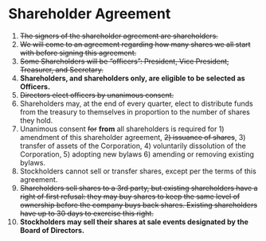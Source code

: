# Shareholder Agreement

1. ~~The signers of the shareholder agreement are shareholders.~~
2. ~~We will come to an agreement regarding how many shares we all start with before signing this agreement.~~
4. ~~Some Shareholders will be “officers”: President, Vice President, Treasurer, and Secretary.~~
0. **Shareholders, and shareholders only, are eligible to be selected as Officers.**
0. ~~Directors elect officers by unanimous consent.~~
5. Shareholders may, at the end of every quarter, elect to distribute funds from the treasury to themselves in proportion to the number of shares they hold.
6. Unanimous consent ~~for~~ **from** all shareholders is required for 1) amendment of this shareholder agreement, ~~2) issuance of shares~~, 3) transfer of assets of the Corporation, 4) voluntarily dissolution of the Corporation, 5) adopting new bylaws 6) amending or removing existing bylaws.
7. Stockholders cannot sell or transfer shares, except per the terms of this agreement.
8. ~~Shareholders sell shares to a 3rd party, but existing shareholders have a right of first refusal: they may buy shares to keep the same level of ownership before the company buys back shares. Existing shareholders have up to 30 days to exercise this right.~~
0. **Stockholders may sell their shares at sale events designated by the Board of Directors.**
